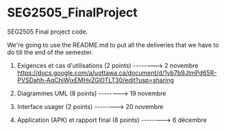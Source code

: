 # SEG2505_FinalProject
SEG2505 Final project code.

We're going to use the README.md to put all the deliveries that we have to do till the end of the semester.

1) Exigences et cas d'utilisations (2 points) --------> 2 novembre
https://docs.google.com/a/uottawa.ca/document/d/1vb7b9JtmPd65R-PVSDahh-AqChiWjxEMHvZGI0TLT30/edit?usp=sharing

2) Diagrammes UML (8 points) --------> 19 novembre

3) Interface usager (2 points) --------> 20 novembre

4) Application (APK) et rapport final (8 points) --------> 6 décembre
